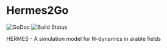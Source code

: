 # Hermes2Go

![GoDoc](https://godoc.org/github.com/zalf-rpm/Hermes2Go/hermes?status.svg)
![Build Status](https://github.com/zalf-rpm/Hermes2Go/actions/workflows/go.yml/badge.svg)


HERMES - A simulation model for N-dynamics in arable fields
